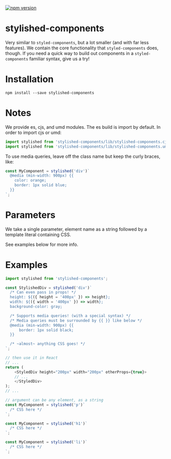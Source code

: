 [![npm version](https://badge.fury.io/js/stylished-components.svg)](https://badge.fury.io/js/stylished-components)

# stylished-components

Very similar to `styled-components`, but a lot smaller (and with far less features). We contain the core functionality that `styled-components` does, though. If you need a quick way to build out components in a `styled-components` familiar syntax, give us a try!

# Installation

```
npm install --save stylished-components
```

# Notes

We provide es, cjs, and umd modules.  The es build is import by default. In order to import cjs or umd:

```javascript
import stylished from 'stylished-components/lib/stylished-components.cjs.js'; // cjs
import stylished from 'stylished-components/lib/stylished-components.umd.js'; // umd
```

To use media queries, leave off the class name but keep the curly braces, like:

```javascript
const MyComponent = stylished('div')`
  @media (min-width: 900px) {{
    color: orange;
    border: 1px solid blue;
  }}
`;
```

# Parameters

We take a single parameter, element name as a string followed by a template literal containing CSS.

See examples below for more info.

# Examples

```javascript
import stylished from 'stylished-components';

const StylishedDiv = stylished('div')`
  /* Can even pass in props! */
  height: ${({ height = '400px' }) => height};
  width: ${({ width = '400px' }) => width};
  background-color: gray;

  /* Supports media queries! (with a special syntax) */
  /* Media queries must be surrounded by {{ }} like below */
  @media (min-width: 900px) {{
      border: 1px solid black;
  }}

  /* ~almost~ anything CSS goes! */
`;

// then use it in React
// ...
return (
    <StyledDiv height="200px" width="200px" otherProps={true}>
    // ...
    </StyledDiv>
);
// ...
```

```javascript
// argument can be any element, as a string
const MyComponent = stylished('p')`
  /* CSS here */
`;

const MyComponent = stylished('h1')`
  /* CSS here */
`;

const MyComponent = stylished('li')`
  /* CSS here */
`;
```
